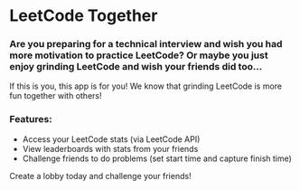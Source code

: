 # LeetCode Together

### Are you preparing for a technical interview and wish you had more motivation to practice LeetCode? Or maybe you just enjoy grinding LeetCode and wish your friends did too... 

If this is you, this app is for you! We know that grinding LeetCode is more fun together with others!

### Features:
- Access your LeetCode stats (via LeetCode API)
- View leaderboards with stats from your friends
- Challenge friends to do problems (set start time and capture finish time)

Create a lobby today and challenge your friends!